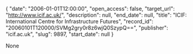 {
  "date": "2006-01-01T12:00:00", 
  "open_access": false, 
  "target_url": "http://www.icif.ac.uk/", 
  "description": null, 
  "end_date": null, 
  "title": "ICIF: International Centre for Infrastructure Futures", 
  "record_id": "20060101T120000/SVMg2gry0r8z6wjQ0SzypQ==", 
  "publisher": "icif.ac.uk", 
  "slug": 9897, 
  "start_date": null
}

None